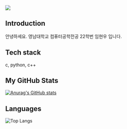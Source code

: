 <img src="https://capsule-render.vercel.app/api?type=waving&color=auto&height=300&section=header&text=Welcome%20to&fontSize=40" />


## Introduction
안녕하세요.
영남대학교 컴퓨터공학전공 22학번 임현우 입니다.

## Tech stack
c, python, c++

## My GitHub Stats
[![Anurag's GitHub stats](https://github-readme-stats.vercel.app/api?username=dlagusdn0204)](https://github.com/anuraghazra/github-readme-stats)

## Languages
![Top Langs](https://github-readme-stats.vercel.app/api/top-langs/?username=dlagusdn0204&layout=compact)
<!--
**dlagusdn0204/dlagusdn0204** is a ✨ _special_ ✨ repository because its `README.md` (this file) appears on your GitHub profile.

Here are some ideas to get you started:

- 🔭 I’m currently working on ...
- 🌱 I’m currently learning ...
- 👯 I’m looking to collaborate on ...
- 🤔 I’m looking for help with ...
- 💬 Ask me about ...
- 📫 How to reach me: ...
- 😄 Pronouns: ...
- ⚡ Fun fact: ...
-->
